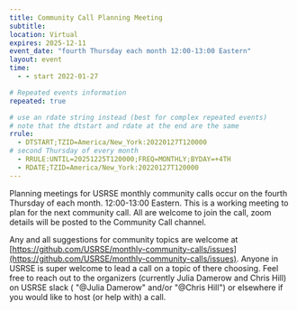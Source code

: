```yaml
---
title: Community Call Planning Meeting
subtitle:
location: Virtual
expires: 2025-12-11
event_date: "fourth Thursday each month 12:00-13:00 Eastern"
layout: event
time:
  - - start 2022-01-27

# Repeated events information
repeated: true

# use an rdate string instead (best for complex repeated events)
# note that the dtstart and rdate at the end are the same
rrule: 
  - DTSTART;TZID=America/New_York:20220127T120000
# second Thursday of every month
  - RRULE:UNTIL=20251225T120000;FREQ=MONTHLY;BYDAY=+4TH
  - RDATE;TZID=America/New_York:20220127T120000
---
```


Planning meetings for USRSE monthly community calls occur on the fourth Thursday of each month. 12:00-13:00 Eastern. This is a working meeting to
plan for the next community call. All are welcome to join the call, zoom details will be posted to the Community Call channel.

Any and all suggestions for community topics are 
welcome at [https://github.com/USRSE/monthly-community-calls/issues](https://github.com/USRSE/monthly-community-calls/issues).
Anyone in USRSE is super welcome to lead a call on a topic of there choosing. Feel free to reach out to the organizers (currently Julia Damerow and
Chris Hill) on USRSE slack ( "@Julia Damerow" and/or "@Chris Hill") or elsewhere if you would like to host (or help with) a call.
